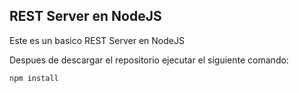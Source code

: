 ## REST Server en NodeJS
Este es un basico REST Server en NodeJS

Despues de descargar el repositorio ejecutar el siguiente comando:
```
npm install
```
